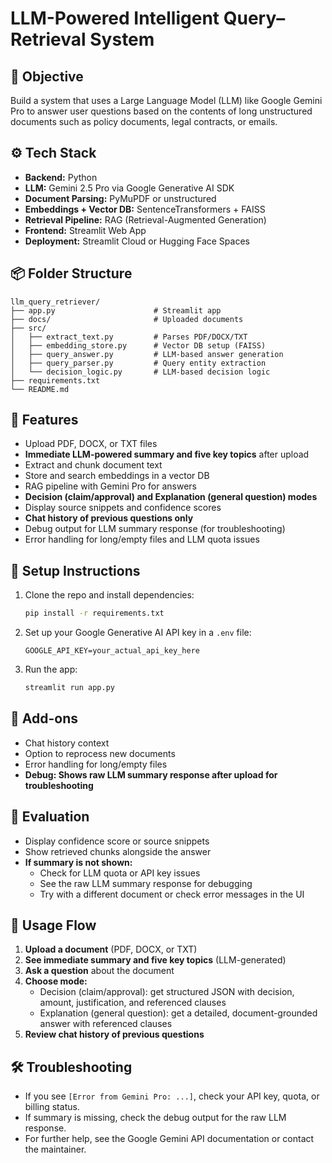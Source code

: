 # LLM-Powered Intelligent Query–Retrieval System

## 🧠 Objective
Build a system that uses a Large Language Model (LLM) like Google Gemini Pro to answer user questions based on the contents of long unstructured documents such as policy documents, legal contracts, or emails.

## ⚙️ Tech Stack
- **Backend:** Python
- **LLM:** Gemini 2.5 Pro via Google Generative AI SDK
- **Document Parsing:** PyMuPDF or unstructured
- **Embeddings + Vector DB:** SentenceTransformers + FAISS
- **Retrieval Pipeline:** RAG (Retrieval-Augmented Generation)
- **Frontend:** Streamlit Web App
- **Deployment:** Streamlit Cloud or Hugging Face Spaces

## 📦 Folder Structure
```
llm_query_retriever/
├── app.py                      # Streamlit app
├── docs/                       # Uploaded documents
├── src/
│   ├── extract_text.py         # Parses PDF/DOCX/TXT
│   ├── embedding_store.py      # Vector DB setup (FAISS)
│   ├── query_answer.py         # LLM-based answer generation
│   ├── query_parser.py         # Query entity extraction
│   └── decision_logic.py       # LLM-based decision logic
├── requirements.txt
└── README.md
```

## 🧩 Features
- Upload PDF, DOCX, or TXT files
- **Immediate LLM-powered summary and five key topics** after upload
- Extract and chunk document text
- Store and search embeddings in a vector DB
- RAG pipeline with Gemini Pro for answers
- **Decision (claim/approval) and Explanation (general question) modes**
- Display source snippets and confidence scores
- **Chat history of previous questions only**
- Debug output for LLM summary response (for troubleshooting)
- Error handling for long/empty files and LLM quota issues

## 🚀 Setup Instructions
1. Clone the repo and install dependencies:
   ```bash
   pip install -r requirements.txt
   ```
2. Set up your Google Generative AI API key in a `.env` file:
   ```
   GOOGLE_API_KEY=your_actual_api_key_here
   ```
3. Run the app:
   ```bash
   streamlit run app.py
   ```

## 📝 Add-ons
- Chat history context
- Option to reprocess new documents
- Error handling for long/empty files
- **Debug: Shows raw LLM summary response after upload for troubleshooting**

## 🧪 Evaluation
- Display confidence score or source snippets
- Show retrieved chunks alongside the answer
- **If summary is not shown:**
  - Check for LLM quota or API key issues
  - See the raw LLM summary response for debugging
  - Try with a different document or check error messages in the UI

## 🧠 Usage Flow
1. **Upload a document** (PDF, DOCX, or TXT)
2. **See immediate summary and five key topics** (LLM-generated)
3. **Ask a question** about the document
4. **Choose mode:**
   - Decision (claim/approval): get structured JSON with decision, amount, justification, and referenced clauses
   - Explanation (general question): get a detailed, document-grounded answer with referenced clauses
5. **Review chat history of previous questions**

## 🛠️ Troubleshooting
- If you see `[Error from Gemini Pro: ...]`, check your API key, quota, or billing status.
- If summary is missing, check the debug output for the raw LLM response.
- For further help, see the Google Gemini API documentation or contact the maintainer. 